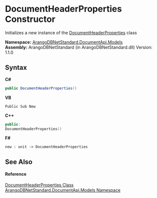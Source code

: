 # DocumentHeaderProperties Constructor 
 

Initializes a new instance of the <a href="ec926014-3226-807e-03cf-3e590a993eb8">DocumentHeaderProperties</a> class

**Namespace:**&nbsp;<a href="81a73561-cfc6-64b8-9923-29f0333f4867">ArangoDBNetStandard.DocumentApi.Models</a><br />**Assembly:**&nbsp;ArangoDBNetStandard (in ArangoDBNetStandard.dll) Version: 1.1.0

## Syntax

**C#**<br />
``` C#
public DocumentHeaderProperties()
```

**VB**<br />
``` VB
Public Sub New
```

**C++**<br />
``` C++
public:
DocumentHeaderProperties()
```

**F#**<br />
``` F#
new : unit -> DocumentHeaderProperties
```


## See Also


#### Reference
<a href="ec926014-3226-807e-03cf-3e590a993eb8">DocumentHeaderProperties Class</a><br /><a href="81a73561-cfc6-64b8-9923-29f0333f4867">ArangoDBNetStandard.DocumentApi.Models Namespace</a><br />